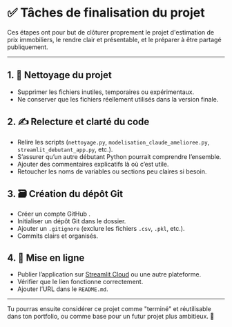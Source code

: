 # ✅ Tâches de finalisation du projet

Ces étapes ont pour but de clôturer proprement le projet d'estimation de prix immobiliers, le rendre clair et présentable, et le préparer à être partagé publiquement.

---

## 1. 🧹 Nettoyage du projet
- Supprimer les fichiers inutiles, temporaires ou expérimentaux.
- Ne conserver que les fichiers réellement utilisés dans la version finale.

## 2. ✍️ Relecture et clarté du code
- Relire les scripts (`nettoyage.py`, `modelisation_claude_amelioree.py`, `streamlit_debutant_app.py`, etc.).
- S’assurer qu’un autre débutant Python pourrait comprendre l’ensemble.
- Ajouter des commentaires explicatifs là où c’est utile.
- Retoucher les noms de variables ou sections peu claires si besoin.

## 3. 🗃️ Création du dépôt Git
- Créer un compte GitHub .
- Initialiser un dépôt Git dans le dossier.
- Ajouter un `.gitignore` (exclure les fichiers `.csv`, `.pkl`, etc.).
- Commits clairs et organisés.

## 4. 🚀 Mise en ligne
- Publier l’application sur [Streamlit Cloud](https://streamlit.io/cloud) ou une autre plateforme.
- Vérifier que le lien fonctionne correctement.
- Ajouter l’URL dans le `README.md`.

---

Tu pourras ensuite considérer ce projet comme "terminé" et réutilisable dans ton portfolio, ou comme base pour un futur projet plus ambitieux. 💪
